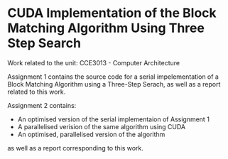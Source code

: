 # CUDA Implementation of the Block Matching Algorithm Using Three Step Search

Work related to the unit: CCE3013 - Computer Architecture

Assignment 1 contains the source code for a serial impelementation of a Block Matching Algorithm using a Three-Step Serach, as well as a report related to this work.

Assignment 2 contains:
* An optimised version of the serial implementaion of Assignment 1
* A parallelised verision of the same algorithm using CUDA
* An optimised, parallelised version of the algorithm

as well as a report corresponding to this work.